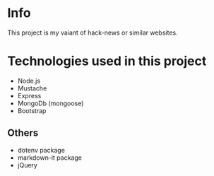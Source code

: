 # Info

This project is my vaiant of hack-news or similar websites.

# Technologies used in this project

* Node.js
* Mustache
* Express
* MongoDb (mongoose)
* Bootstrap

## Others
  * dotenv package
  * markdown-it package
  * jQuery
